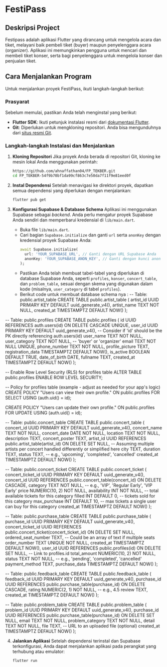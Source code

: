 # FestiPass

## Deskripsi Project

Festipass adalah aplikasi Flutter yang dirancang untuk mengelola acara dan tiket, melayani baik pembeli tiket (buyer) maupun penyelenggara acara (organizer). Aplikasi ini memungkinkan pengguna untuk mencari dan membeli tiket konser, serta bagi penyelenggara untuk mengelola konser dan penjualan tiket.

## Cara Menjalankan Program

Untuk menjalankan proyek FestiPass, ikuti langkah-langkah berikut:

### Prasyarat

Sebelum memulai, pastikan Anda telah menginstal yang berikut:

  * **Flutter SDK**: Ikuti petunjuk instalasi resmi dari [dokumentasi Flutter](https://flutter.dev/docs/get-started/install).
  * **Git**: Diperlukan untuk mengkloning repositori. Anda bisa mengunduhnya dari [situs resmi Git](https://git-scm.com/downloads).

### Langkah-langkah Instalasi dan Menjalankan

1.  **Kloning Repositori**
    Jika proyek Anda berada di repositori Git, kloning ke mesin lokal Anda menggunakan perintah:

    ```bash
    https://github.com/ahnaffathan04/FP_TEKBER.git
    cd FP_TEKBER-54f9b70bf1da99cf863c7e50da7f11f9e81eed0f
    ```


2.  **Instal Dependensi**
    Setelah menavigasi ke direktori proyek, dapatkan semua dependensi yang diperlukan dengan menjalankan:

    ```bash
    flutter pub get
    ```

3.  **Konfigurasi Supabase & Database Schema**
    Aplikasi ini menggunakan Supabase sebagai *backend*. Anda perlu mengatur proyek Supabase Anda sendiri dan memperbarui kredensial di `lib/main.dart`.

      * Buka file `lib/main.dart`.
      * Cari bagian `Supabase.initialize` dan ganti `url` serta `anonKey` dengan kredensial proyek Supabase Anda:
        ```dart
        await Supabase.initialize(
          url: 'YOUR_SUPABASE_URL', // Ganti dengan URL Supabase Anda
          anonKey: 'YOUR_SUPABASE_ANON_KEY', // Ganti dengan kunci anon Supabase Anda
        );
        ```
      * Pastikan Anda telah membuat tabel-tabel yang diperlukan di database Supabase Anda, seperti `profiles`, `konser`, `concert_table`, dan `problem_table`, sesuai dengan skema yang digunakan dalam kode (misalnya, `user_category` di tabel `profiles`).
      * Berikut code untuk membuat database schema nya : 
      -- Table: public.artist_table
CREATE TABLE public.artist_table (
    artist_id UUID PRIMARY KEY DEFAULT uuid_generate_v4(),
    artist_name TEXT NOT NULL,
    created_at TIMESTAMPTZ DEFAULT NOW()
);

-- Table: public.profiles
CREATE TABLE public.profiles (
    id UUID REFERENCES auth.users(id) ON DELETE CASCADE UNIQUE,
    user_id UUID PRIMARY KEY DEFAULT uuid_generate_v4(), -- Consider if 'id' should be the PK directly referencing auth.users(id)
    user_name TEXT NOT NULL,
    user_category TEXT NOT NULL, -- 'buyer' or 'organizer'
    email TEXT NOT NULL UNIQUE,
    phone_number TEXT NOT NULL,
    profile_picture TEXT,
    registration_data TIMESTAMPTZ DEFAULT NOW(),
    is_active BOOLEAN DEFAULT TRUE,
    date_of_birth DATE,
    fullname TEXT,
    created_at TIMESTAMPTZ DEFAULT NOW()
);

-- Enable Row Level Security (RLS) for profiles table
ALTER TABLE public.profiles ENABLE ROW LEVEL SECURITY;

-- Policy for profiles table (example - adjust as needed for your app's logic)
CREATE POLICY "Users can view their own profile."
ON public.profiles FOR SELECT
USING (auth.uid() = id);

CREATE POLICY "Users can update their own profile."
ON public.profiles FOR UPDATE
USING (auth.uid() = id);

-- Table: public.concert_table
CREATE TABLE public.concert_table (
    concert_id UUID PRIMARY KEY DEFAULT uuid_generate_v4(),
    concert_name TEXT NOT NULL,
    concert_date DATE NOT NULL,
    location TEXT NOT NULL,
    description TEXT,
    concert_poster TEXT,
    artist_id UUID REFERENCES public.artist_table(artist_id) ON DELETE SET NULL, -- Assuming multiple artists per concert handled differently or simplified here
    city TEXT,
    duration TEXT,
    status TEXT, -- e.g., 'upcoming', 'completed', 'cancelled'
    created_at TIMESTAMPTZ DEFAULT NOW()
);

-- Table: public.concert_ticket
CREATE TABLE public.concert_ticket (
    concert_ticket_id UUID PRIMARY KEY DEFAULT uuid_generate_v4(),
    concert_id UUID REFERENCES public.concert_table(concert_id) ON DELETE CASCADE,
    category TEXT NOT NULL, -- e.g., 'VIP', 'Regular Early', 'VIP Early'
    price NUMERIC(10, 2) NOT NULL,
    availability INT NOT NULL, -- total available tickets for this category
    filled INT DEFAULT 0, -- tickets sold for this category
    max_purchase INT DEFAULT 10, -- max tickets a single user can buy for this category
    created_at TIMESTAMPTZ DEFAULT NOW()
);

-- Table: public.purchase_table
CREATE TABLE public.purchase_table (
    purchase_id UUID PRIMARY KEY DEFAULT uuid_generate_v4(),
    concert_ticket_id UUID REFERENCES public.concert_ticket(concert_ticket_id) ON DELETE SET NULL,
    ordered_seat_number TEXT, -- Could be an array of text if multiple seats
    order_number TEXT UNIQUE NOT NULL,
    created_at TIMESTAMPTZ DEFAULT NOW(),
    user_id UUID REFERENCES public.profiles(id) ON DELETE SET NULL, -- Link to profiles.id
    total_amount NUMERIC(10, 2) NOT NULL,
    status TEXT NOT NULL, -- e.g., 'pending', 'completed', 'cancelled'
    payment_method TEXT,
    purchase_data TIMESTAMPTZ DEFAULT NOW()
);

-- Table: public.feedback_table
CREATE TABLE public.feedback_table (
    feedback_id UUID PRIMARY KEY DEFAULT uuid_generate_v4(),
    purchase_id UUID REFERENCES public.purchase_table(purchase_id) ON DELETE CASCADE,
    rating NUMERIC(2, 1) NOT NULL, -- e.g., 4.5
    review TEXT,
    created_at TIMESTAMPTZ DEFAULT NOW()
);

-- Table: public.problem_table
CREATE TABLE public.problem_table (
    problem_id UUID PRIMARY KEY DEFAULT uuid_generate_v4(),
    purchase_id UUID REFERENCES public.purchase_table(purchase_id) ON DELETE SET NULL,
    email TEXT NOT NULL,
    problem_category TEXT NOT NULL,
    detail TEXT NOT NULL,
    file TEXT, -- URL to an uploaded file (optional)
    created_at TIMESTAMPTZ DEFAULT NOW()
);

    

4.  **Jalankan Aplikasi**
    Setelah dependensi terinstal dan Supabase terkonfigurasi, Anda dapat menjalankan aplikasi pada perangkat yang terhubung atau emulator:

    ```bash
    flutter run
    ```
